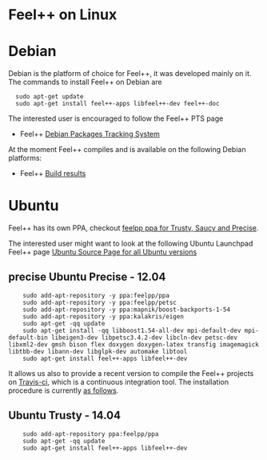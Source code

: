 Feel++ on Linux
===============

# Debian

Debian is the platform of choice for Feel++, it was developed mainly
on it. The commands to install Feel++ on Debian are

```
  sudo apt-get update
  sudo apt-get install feel++-apps libfeel++-dev feel++-doc
```

The interested user is encouraged to follow the Feel++ PTS page
* Feel++ [Debian Packages Tracking System](http://packages.qa.debian.org/f/feel%2B%2B.html)

At the moment Feel++ compiles and is available on the following Debian
platforms:
* Feel++ [Build results](https://buildd.debian.org/status/package.php?p=feel%2b%2b)

#  Ubuntu
Feel++ has its own PPA, checkout [feelpp ppa for Trusty, Saucy and Precise](https://launchpad.net/~feelpp/+archive/ppa).

The interested user might want to look at the following Ubuntu Launchpad Feel++ page [Ubuntu Source
  Page for all Ubuntu versions](https://launchpad.net/ubuntu/+source/feel++)

## precise Ubuntu Precise - 12.04
```
	sudo add-apt-repository -y ppa:feelpp/ppa
	sudo add-apt-repository -y ppa:feelpp/petsc
	sudo add-apt-repository -y ppa:mapnik/boost-backports-1-54
	sudo add-apt-repository -y ppa:kalakris/eigen
	sudo apt-get -qq update
	sudo apt-get install -qq libboost1.54-all-dev mpi-default-dev mpi-default-bin libeigen3-dev libpetsc3.4.2-dev libcln-dev petsc-dev libxml2-dev gmsh bison flex doxygen doxygen-latex transfig imagemagick libtbb-dev libann-dev libglpk-dev automake libtool
	sudo apt-get install feel++-apps libfeel++-dev
```


It allows us also to provide a recent version to compile the Feel++ projects on [Travis-ci](https://travis-ci.org/feelpp/feelpp), which is a continuous integration tool.
The installation procedure is currently [as follows](https://github.com/feelpp/feelpp/blob/develop/.travis.yml).

## Ubuntu Trusty - 14.04
```
	sudo add-apt-repository ppa:feelpp/ppa
	sudo apt-get -qq update
	sudo apt-get install feel++-apps libfeel++-dev
```
